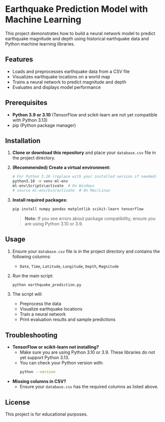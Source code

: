 # Earthquake Prediction Model with Machine Learning

This project demonstrates how to build a neural network model to predict earthquake magnitude and depth using historical earthquake data and Python machine learning libraries.

## Features
- Loads and preprocesses earthquake data from a CSV file
- Visualizes earthquake locations on a world map
- Trains a neural network to predict magnitude and depth
- Evaluates and displays model performance

## Prerequisites
- **Python 3.9 or 3.10** (TensorFlow and scikit-learn are not yet compatible with Python 3.13)
- pip (Python package manager)

## Installation

1. **Clone or download this repository** and place your `database.csv` file in the project directory.

2. **(Recommended) Create a virtual environment:**
   ```sh
   # For Python 3.10 (replace with your installed version if needed)
   python3.10 -m venv ml-env
   ml-env\Scripts\activate  # On Windows
   # source ml-env/bin/activate  # On Mac/Linux
   ```

3. **Install required packages:**
   ```sh
   pip install numpy pandas matplotlib scikit-learn tensorflow
   ```

   > **Note:** If you see errors about package compatibility, ensure you are using Python 3.10 or 3.9.

## Usage

1. Ensure your `database.csv` file is in the project directory and contains the following columns:
   - `Date`, `Time`, `Latitude`, `Longitude`, `Depth`, `Magnitude`

2. Run the main script:
   ```sh
   python earthquake_prediction.py
   ```

3. The script will:
   - Preprocess the data
   - Visualize earthquake locations
   - Train a neural network
   - Print evaluation results and sample predictions

## Troubleshooting

- **TensorFlow or scikit-learn not installing?**
  - Make sure you are using Python 3.10 or 3.9. These libraries do not yet support Python 3.13.
  - You can check your Python version with:
    ```sh
    python --version
    ```
- **Missing columns in CSV?**
  - Ensure your `database.csv` has the required columns as listed above.

## License
This project is for educational purposes.
